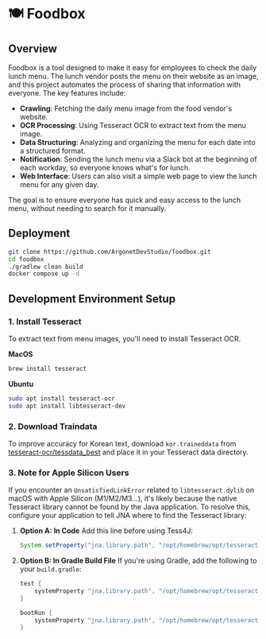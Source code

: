 # 🍽️ Foodbox

## Overview

Foodbox is a tool designed to make it easy for employees to check the daily lunch menu. The lunch vendor posts the menu
on their website as an image, and this project automates the process of sharing that information with everyone. The key
features include:

- **Crawling**: Fetching the daily menu image from the food vendor's website.
- **OCR Processing**: Using Tesseract OCR to extract text from the menu image.
- **Data Structuring**: Analyzing and organizing the menu for each date into a structured format.
- **Notification**: Sending the lunch menu via a Slack bot at the beginning of each workday, so everyone knows what's
  for lunch.
- **Web Interface**: Users can also visit a simple web page to view the lunch menu for any given day.

The goal is to ensure everyone has quick and easy access to the lunch menu, without needing to search for it manually.

## Deployment
```bash
git clone https://github.com/ArgonetDevStudio/foodbox.git
cd foodbox
./gradlew clean build
docker compose up -d
```

## Development Environment Setup

### 1. Install Tesseract

To extract text from menu images, you'll need to install Tesseract OCR.

**MacOS**

```bash
brew install tesseract
```

**Ubuntu**

```bash
sudo apt install tesseract-ocr
sudo apt install libtesseract-dev
```

### 2. Download Traindata

To improve accuracy for Korean text, download `kor.traineddata`
from [tesseract-ocr/tessdata_best](https://github.com/tesseract-ocr/tessdata_best) and place it in your Tesseract data
directory.

### 3. Note for Apple Silicon Users

If you encounter an `UnsatisfiedLinkError` related to `libtesseract.dylib` on macOS with Apple Silicon (M1/M2/M3...),
it's likely because the native Tesseract library cannot be found by the Java application. To resolve this, configure
your application to tell JNA where to find the Tesseract library:

1. **Option A: In Code**
   Add this line before using Tess4J:

   ```java
   System.setProperty("jna.library.path", "/opt/homebrew/opt/tesseract/lib");
   ```

2. **Option B: In Gradle Build File**
   If you're using Gradle, add the following to your `build.gradle`:

   ```groovy
   test {
       systemProperty "jna.library.path", "/opt/homebrew/opt/tesseract/lib"
   }

   bootRun {
       systemProperty "jna.library.path", "/opt/homebrew/opt/tesseract/lib"
   }
   ```

